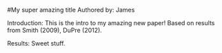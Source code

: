 #My super amazing title
Authored by: James

Introduction: This is the intro to my amazing new paper! Based on results from Smith (2009), DuPre (2012).

Results: Sweet stuff.
